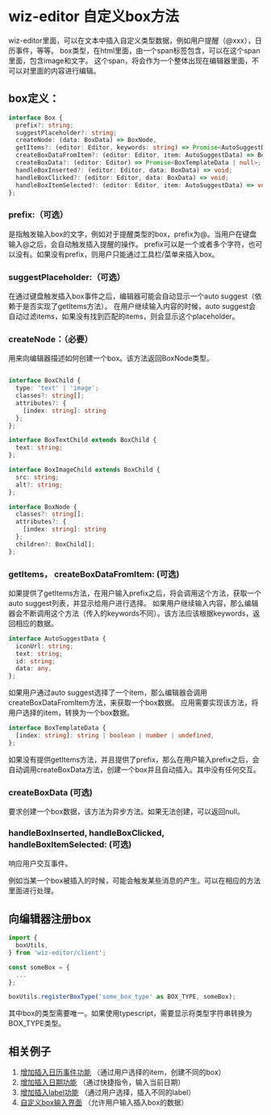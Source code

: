 # wiz-editor 自定义box方法

wiz-editor里面，可以在文本中插入自定义类型数据，例如用户提醒（@xxx），日历事件，等等。
box类型，在html里面，由一个span标签包含，可以在这个span里面，包含image和文字。
这个span，将会作为一个整体出现在编辑器里面，不可以对里面的内容进行编辑。


## box定义：

```ts
interface Box {
  prefix?: string;
  suggestPlaceholder?: string;
  createNode: (data: BoxData) => BoxNode,
  getItems?: (editor: Editor, keywords: string) => Promise<AutoSuggestData[]>;
  createBoxDataFromItem?: (editor: Editor, item: AutoSuggestData) => BoxTemplateData;
  createBoxData?: (editor: Editor) => Promise<BoxTemplateData | null>;
  handleBoxInserted?: (editor: Editor, data: BoxData) => void;
  handleBoxClicked?: (editor: Editor, data: BoxData) => void;
  handleBoxItemSelected?: (editor: Editor, item: AutoSuggestData) => void;
};
```

### prefix:（可选）
是指触发输入box的文字，例如对于提醒类型的box，prefix为@。当用户在键盘输入@之后，会自动触发插入提醒的操作。
prefix可以是一个或者多个字符，也可以没有。如果没有prefix，则用户只能通过工具栏/菜单来插入box。

### suggestPlaceholder:（可选）
在通过键盘触发插入box事件之后，编辑器可能会自动显示一个auto suggest（依赖于是否实现了getItems方法）。
在用户继续输入内容的时候，auto suggest会自动过滤items，如果没有找到匹配的items，则会显示这个placeholder。

### createNode：（必要）
用来向编辑器描述如何创建一个box。该方法返回BoxNode类型。

```ts

interface BoxChild {
  type: 'text' | 'image';
  classes?: string[];
  attributes?: {
    [index: string]: string
  };
};

interface BoxTextChild extends BoxChild {
  text: string;
};

interface BoxImageChild extends BoxChild {
  src: string;
  alt?: string;
};

interface BoxNode {
  classes?: string[];
  attributes?: {
    [index: string]: string
  };
  children?: BoxChild[];
};
```

### getItems， createBoxDataFromItem: (可选)
如果提供了getItems方法，在用户输入prefix之后，将会调用这个方法，获取一个auto suggest列表，并显示给用户进行选择。
如果用户继续输入内容，那么编辑器会不断调用这个方法（传入的keywords不同）。该方法应该根据keywords，返回相应的数据。

```ts
interface AutoSuggestData {
  iconUrl: string;
  text: string;
  id: string;
  data: any,
};
```

如果用户通过auto suggest选择了一个item，那么编辑器会调用createBoxDataFromItem方法，来获取一个box数据。
应用需要实现该方法，将用户选择的item，转换为一个box数据。

```ts
interface BoxTemplateData {
  [index: string]: string | boolean | number | undefined,
};
```

如果没有提供getItems方法，并且提供了prefix，那么在用户输入prefix之后，会自动调用createBoxData方法，创建一个box并且自动插入。其中没有任何交互。

### createBoxData (可选)

要求创建一个box数据，该方法为异步方法。如果无法创建，可以返回null。


### handleBoxInserted, handleBoxClicked, handleBoxItemSelected: (可选)

响应用户交互事件。

例如当某一个box被插入的时候，可能会触发某些消息的产生。可以在相应的方法里面进行处理。

## 向编辑器注册box

```ts
import {
  boxUtils,
} from 'wiz-editor/client';

const someBox = {
  ...
};

boxUtils.registerBoxType('some_box_type' as BOX_TYPE, someBox);
```

其中box的类型需要唯一。如果使用typescript，需要显示将类型字符串转换为BOX_TYPE类型。

## 相关例子

1. [增加插入日历事件功能](./calendar.md) （通过用户选择的item，创建不同的box）
2. [增加插入日期功能](./date.md) （通过快捷指令，输入当前日期）
3. [增加插入label功能](./label.md) （通过用户选择，插入不同的label）
4. [自定义box输入界面](./custom-suggest.md) （允许用户输入插入box的数据）
